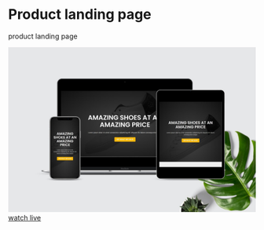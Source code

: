 # Product landing page

product landing page

![image](img/readmeIMG.jpg)
[watch live](https://raisanjmr.github.io/Product_landing_page_2/)
